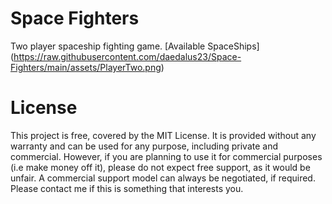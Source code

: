 # Space Fighters
Two player spaceship fighting game.
[Available SpaceShips] (https://raw.githubusercontent.com/daedalus23/Space-Fighters/main/assets/PlayerTwo.png)

# License
This project is free, covered by the MIT License. It is provided without any warranty and can be used for any purpose, including private and commercial. However, if you are planning to use it for commercial purposes (i.e make money off it), please do not expect free support, as it would be unfair. A commercial support model can always be negotiated, if required. Please contact me if this is something that interests you.





